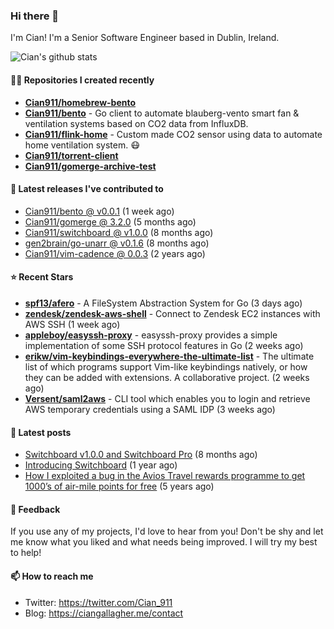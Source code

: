 ### Hi there 👋

I'm Cian! I'm a Senior Software Engineer based in Dublin, Ireland.

![Cian's github stats](https://github-readme-stats.vercel.app/api?username=CIan911&theme=dracula&show_icons=true)

#### 👨‍💻 Repositories I created recently
- **[Cian911/homebrew-bento](https://github.com/Cian911/homebrew-bento)**
- **[Cian911/bento](https://github.com/Cian911/bento)** - Go client to automate blauberg-vento smart fan &amp; ventilation systems based on CO2 data from InfluxDB.
- **[Cian911/flink-home](https://github.com/Cian911/flink-home)** - Custom made CO2 sensor using data to automate home ventilation system. :mask:
- **[Cian911/torrent-client](https://github.com/Cian911/torrent-client)**
- **[Cian911/gomerge-archive-test](https://github.com/Cian911/gomerge-archive-test)**

#### 🚀 Latest releases I've contributed to


- [Cian911/bento @ v0.0.1](https://github.com/Cian911/bento/releases/tag/v0.0.1) (1 week ago)
- [Cian911/gomerge @ 3.2.0](https://github.com/Cian911/gomerge/releases/tag/3.2.0) (5 months ago)
- [Cian911/switchboard @ v1.0.0](https://github.com/Cian911/switchboard/releases/tag/v1.0.0) (8 months ago)
- [gen2brain/go-unarr @ v0.1.6](https://github.com/gen2brain/go-unarr/releases/tag/v0.1.6) (8 months ago)
- [Cian911/vim-cadence @ 0.0.3](https://github.com/Cian911/vim-cadence/releases/tag/0.0.3) (2 years ago)

#### ⭐ Recent Stars


- **[spf13/afero](https://github.com/spf13/afero)** - A FileSystem Abstraction System for Go (3 days ago)
- **[zendesk/zendesk-aws-shell](https://github.com/zendesk/zendesk-aws-shell)** - Connect to Zendesk EC2 instances with AWS SSH (1 week ago)
- **[appleboy/easyssh-proxy](https://github.com/appleboy/easyssh-proxy)** - easyssh-proxy provides a simple implementation of some SSH protocol features in Go (2 weeks ago)
- **[erikw/vim-keybindings-everywhere-the-ultimate-list](https://github.com/erikw/vim-keybindings-everywhere-the-ultimate-list)** - The ultimate list of which programs support Vim-like keybindings natively, or how they can be added with extensions. A collaborative project. (2 weeks ago)
- **[Versent/saml2aws](https://github.com/Versent/saml2aws)** - CLI tool which enables you to login and retrieve AWS temporary credentials using a SAML IDP (3 weeks ago)

#### 📄 Latest posts
- [Switchboard v1.0.0 and Switchboard Pro](https://ciangallagher.me/2022/09/17/Switchboard-v1-and-pro/) (8 months ago)
- [Introducing Switchboard](https://ciangallagher.me/2022/01/28/Introducing-switchboard/) (1 year ago)
- [How I exploited a bug in the Avios Travel rewards programme to get 1000’s of air-mile points for free](https://ciangallagher.me/2018/04/21/How-i-exploited-a-bug-in-the-avios-travel-rewards-system/) (5 years ago)

#### 💬 Feedback

If you use any of my projects, I'd love to hear from you! Don't be shy and let me know what you liked
and what needs being improved. I will try my best to help!

#### 📫 How to reach me

- Twitter: https://twitter.com/Cian_911
- Blog: https://ciangallagher.me/contact
